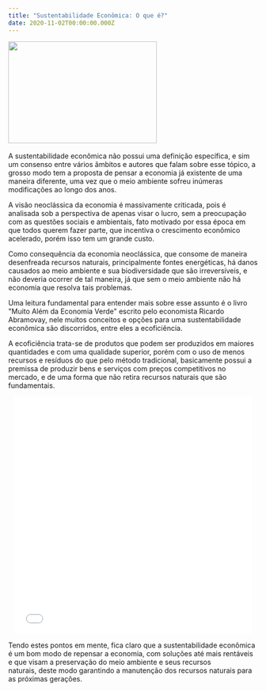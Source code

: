 ```yaml
---
title: "Sustentabilidade Econômica: O que é?"
date: 2020-11-02T00:00:00.000Z
---
```


<!-- wp:tadv/classic-paragraph -->
<p><a href="http://seivajr.com/wp-content/uploads/2020/11/seiva.jpg"><img class="aligncenter size-medium wp-image-1513" src="http://seivajr.com/wp-content/uploads/2020/11/seiva-300x206.jpg" alt="" width="300" height="206" /></a><span data-ccp-props="{&quot;201341983&quot;:0,&quot;335551550&quot;:2,&quot;335551620&quot;:2,&quot;335559740&quot;:276}"> </span></p>
<p><span data-contrast="auto">A sustentabilidade econômica não possui uma definição específica, e sim um consenso entre vários âmbitos e autores que falam sobre esse tópico, a grosso modo tem a proposta de pensar a economia já existente de uma maneira diferente, uma vez que o meio ambiente sofreu inúmeras modificações ao longo dos anos.</span><span data-ccp-props="{&quot;201341983&quot;:0,&quot;335551550&quot;:6,&quot;335551620&quot;:6,&quot;335559731&quot;:720,&quot;335559740&quot;:276}"> </span></p>
<p><span data-contrast="auto">A visão neoclássica da economia é massivamente criticada, pois é analisada sob a perspectiva de apenas visar o lucro, sem a preocupação com as questões sociais e ambientais, fato motivado por essa época em que todos querem fazer parte, que incentiva o crescimento econômico acelerado, porém isso tem um grande custo.</span><span data-ccp-props="{&quot;201341983&quot;:0,&quot;335551550&quot;:6,&quot;335551620&quot;:6,&quot;335559731&quot;:720,&quot;335559740&quot;:276}"> </span></p>
<p><span data-contrast="auto">Como consequência da economia neoclássica, que consome de maneira desenfreada recursos naturais, principalmente fontes energéticas, há danos causados ao meio ambiente e sua biodiversidade que são irreversíveis, e não deveria ocorrer de tal maneira, já que sem o meio ambiente não há economia que resolva tais problemas.</span><span data-ccp-props="{&quot;201341983&quot;:0,&quot;335551550&quot;:6,&quot;335551620&quot;:6,&quot;335559731&quot;:720,&quot;335559740&quot;:276}"> </span></p>
<p><span data-contrast="auto">Uma leitura fundamental para entender mais sobre esse assunto é o livro "Muito Além da Economia Verde" escrito pelo economista Ricardo Abramovay, nele muitos conceitos e opções para uma sustentabilidade econômica são discorridos, entre eles a ecoficiência.</span><span data-ccp-props="{&quot;201341983&quot;:0,&quot;335551550&quot;:6,&quot;335551620&quot;:6,&quot;335559731&quot;:720,&quot;335559740&quot;:276}"> </span></p>
<p style="text-align: left;"><span data-contrast="auto">A ecoficiência trata-se de produtos que podem ser produzidos em maiores quantidades e com uma qualidade superior, porém com o uso de menos recursos e resíduos do que pelo método tradicional, basicamente possui a premissa de produzir bens e serviços com preços competitivos no mercado, e de uma forma que não retira recursos naturais que são fundamentais.</span><span data-ccp-props="{&quot;201341983&quot;:0,&quot;335551550&quot;:6,&quot;335551620&quot;:6,&quot;335559731&quot;:720,&quot;335559740&quot;:276}"> </span></p>
<p style="text-align: center;"><a href="https://media.giphy.com/media/YqbUp2Lrhtoy8MtlGl/giphy.gif"><span data-ccp-props="{&quot;201341983&quot;:0,&quot;335551550&quot;:2,&quot;335551620&quot;:2,&quot;335559731&quot;:720,&quot;335559740&quot;:276}"><iframe src="//giphy.com/embed/YqbUp2Lrhtoy8MtlGl" width="480" height="480" frameborder="0"></iframe></span></a></p>
<p><span data-contrast="auto">Tendo es</span><span data-contrast="auto">te</span><span data-contrast="auto">s pontos em mente, fica claro que a sustentabilidade econômica é um bom modo de </span><span data-contrast="auto">repensar a economia, com soluções até mais rentáveis e que visam a preservação do meio ambiente e seus recursos naturais, </span><span data-contrast="auto">deste modo garantindo a manutenção dos recursos naturais para as próximas gerações.</span><span data-ccp-props="{&quot;201341983&quot;:0,&quot;335551550&quot;:6,&quot;335551620&quot;:6,&quot;335559731&quot;:720,&quot;335559740&quot;:276}"> </span></p>


